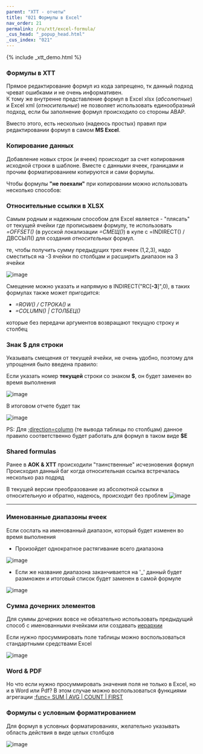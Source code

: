 ```yaml
---
parent: "XTT - отчеты"
title: "021 Формулы в Excel"
nav_order: 21
permalink: /ru/xtt/excel-formula/
_cus_head: "_popup_head.html"
_cus_index: "021"
---
```


{% include _xtt_demo.html %}

### Формулы в XTT
Прямое редактирование формул из кода запрещено, тк данный подход чреват ошибками и не очень информативен.\
К тому же внутренне представление формул в Excel xlsx (*абсолютные*) и Excel xml (*относительные*) не позволяет использовать единообразный подход, если бы заполнение формул происходило со стороны ABAP.

Вместо этого, есть несколько (надеюсь простых) правил при редактировании формул в самом **MS Excel**.  

### Копирование данных
Добавление новых строк (и ячеек) происходит за счет копирования исходной строки в шаблоне. Вместе с данными ячеек, границами и прочим форматированием копируются и сами формулы.

Чтобы формулы **"не поехали"** при копировании можно использовать несколько способов:

### Относительные ссылки в XLSX

Самым родным и надежным способом для Excel является - "плясать" от текущей ячейки где прописываем формулу, те использовать *=OFFSET()* (в русской локализации *=СМЕЩ()*) в купе с =INDIRECT() / ДВССЫЛ() для создания *относительных* формул.

те, чтобы получить сумму предыдущих трех ячеек (1,2,3), надо сместиться на -3 ячейки по столбцам и расширить диапазон на 3 ячейки

![image](https://user-images.githubusercontent.com/36256417/91626264-4eeedb00-e9cf-11ea-878f-ffca4d5ed260.png)

Смещение можно указать и напрямую в INDIRECT("RC[**-3**]",0), в таких формулах также может пригодится:
  * *=ROW() / СТРОКА()* и
  * *=COLUMN() | СТОЛБЕЦ()* 

которые без передачи аргументов возвращают текущую строку и столбец 

### Знак $ для строки
Указывать смещения от текущей ячейки, не очень удобно, поэтому для упрощения было введена правило:

Если указать номер **текущей** строки со знаком **$**, он будет заменен во время выполнения 

![image](https://user-images.githubusercontent.com/36256417/91650284-5b426900-ea9f-11ea-92ea-4563a952efc1.png)

В итоговом отчете будет так

![image](https://user-images.githubusercontent.com/36256417/91650345-339fd080-eaa0-11ea-9d36-214d2627da32.png)

PS: Для [;direction=column](../output-direction/) (те вывода таблицы по столбцам) данное правило соответственно будет работать для формул в таком виде **$E**

### Shared formulas

Ранее в **AOK & XTT** происходили "таинственные" исчезновения формул\
Происходил данный баг когда относительная ссылка встречалась несколько раз подряд

В текущей версии преобразование из абсолютной ссылки в относительную и обратно, надеюсь, происходит без проблем 
![image](https://user-images.githubusercontent.com/36256417/91650747-2df8b980-eaa5-11ea-8da9-313a1eb31f78.png)

***

### Именованные диапазоны ячеек 

Если сослать на именованный диапазон, который будет изменен во время выполнения

* Произойдет однократное растягивание всего диапазона

![image](https://user-images.githubusercontent.com/36256417/91657698-cb271280-eae4-11ea-9216-bb44215fddb0.png)

* Если же название диапазона заканчивается на '_' данный будет размножен и итоговый список будет заменен в самой формуле 

![image](https://user-images.githubusercontent.com/36256417/91702501-a7260880-eb9a-11ea-9e20-5d468d640e51.png)


### Сумма дочерних элементов
Для суммы дочерних вовсе не обязательно использовать предыдущий способ с именованными ячейками или создавать [иерархии](../tree-group-by-fields/)

Если нужно просуммировать поле таблицы можно воспользоваться стандартными средствами Excel

![image](https://user-images.githubusercontent.com/36256417/91716839-2e32ab00-ebb2-11ea-961e-c12ae27ce2c6.png)

### Word & PDF
Но что если нужно просуммировать значения поля не только в Excel, но и в Word или Pdf?
В этом случае можно воспользоваться функциями агрегации [;func= SUM | AVG | COUNT | FIRST](../tree-aggregation-functions/)

### Формулы с условным форматированием
Для формул в условных форматированиях, желательно указывать область действия в виде целых столбцов

![image](https://user-images.githubusercontent.com/36256417/91657657-8307f000-eae4-11ea-941b-a4dc1dd409ef.png)
